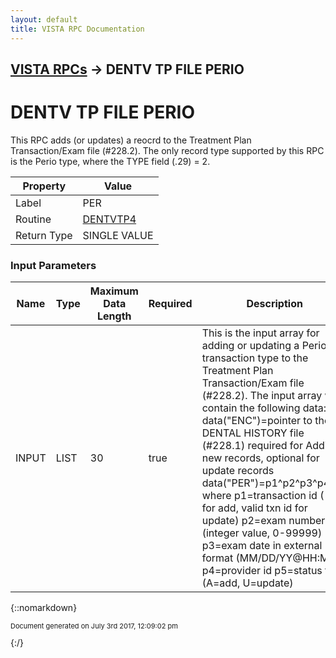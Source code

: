 ```yaml
---
layout: default
title: VISTA RPC Documentation
---
```


## [VISTA RPCs](TableOfContents) &#8594; DENTV TP FILE PERIO
# DENTV TP FILE PERIO

This RPC adds (or updates) a reocrd to the Treatment Plan Transaction/Exam file (#228.2).  The only record type supported by this RPC is the Perio type, where the TYPE field (.29) = 2.

Property | Value
--- | ---
Label | PER
Routine | [DENTVTP4](http://code.osehra.org/dox/Routine_DENTVTP4_source.html)
Return Type | SINGLE VALUE


### Input Parameters

Name | Type | Maximum Data Length | Required | Description
--- | --- | --- | --- | ---
INPUT | LIST | 30 | true | This is the input array for adding or updating a Perio transaction type to the Treatment Plan Transaction/Exam file (#228.2).  The input array will contain the following data:  data(&quot;ENC&quot;)&#x3D;pointer to the DENTAL HISTORY file (#228.1)              required for Adding new records, optional for update records  data(&quot;PER&quot;)&#x3D;p1^p2^p3^p4^p5 where      p1&#x3D;transaction id (-1 for add, valid txn id for update)      p2&#x3D;exam number (integer value, 0-99999)      p3&#x3D;exam date in external format (MM/DD/YY@HH:MM)      p4&#x3D;provider id      p5&#x3D;status flag (A&#x3D;add, U&#x3D;update)



{::nomarkdown} <br/><p style="font-size: 11px">Document generated on July 3rd 2017, 12:09:02 pm</p>{:/}